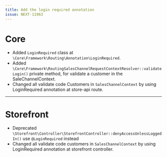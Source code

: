 ```yaml
---
title: Add the login required annotation
issue: NEXT-11963
---
```

# Core
*  Added `LoginRequired` class at `\Core\Framework\Routing\Annotation\LoginRequired`.
*  Added `\Core\Framework\RoutingSalesChannelRequestContextResolver::validateLogin()` private method, for validate a customer in the SaleChannelContext.
*  Changed all validate code Customers in `SalesChannelContext` by using LoginRequired annotation at store-api route.
___
# Storefront
*  Deprecated `\Storefront\Controller\StorefrontController::denyAccessUnlessLoggedIn()` use `@LoginRequired` instead
*  Changed all validate code customers in `SalesChannelContext` by using LoginRequired annotation at storefront controller.
